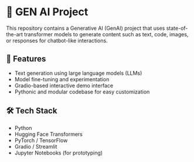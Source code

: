 # 🧠 GEN AI Project

This repository contains a Generative AI (GenAI) project that uses state-of-the-art transformer models to generate content such as text, code, images, or responses for chatbot-like interactions.

## 🚀 Features

- Text generation using large language models (LLMs)
- Model fine-tuning and experimentation
- Gradio-based interactive demo interface
- Pythonic and modular codebase for easy customization

## 🛠 Tech Stack

- Python
- Hugging Face Transformers
- PyTorch / TensorFlow
- Gradio / Streamlit
- Jupyter Notebooks (for prototyping)

